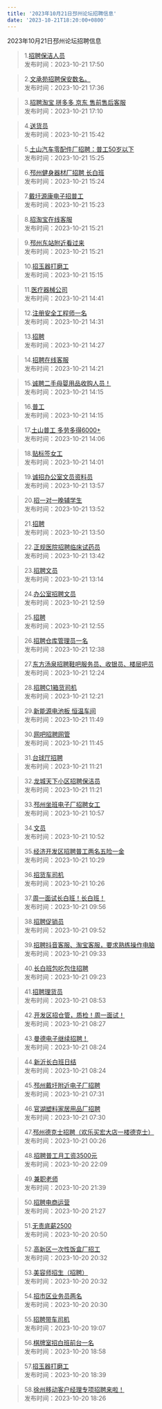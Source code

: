 ```yaml
---
title: '2023年10月21日邳州论坛招聘信息'
date: '2023-10-21T18:20:00+0800'
---
```

2023年10月21日邳州论坛招聘信息
<!--more-->
>1.[招聘保洁人员](https://www.pzzc.net/forum.php?mod=viewthread&tid=10362962)<br>
>发布时间：2023-10-21 17:50

>2.[文承苑招聘保安数名。](https://www.pzzc.net/forum.php?mod=viewthread&tid=10362955)<br>
>发布时间：2023-10-21 17:36

>3.[招聘淘宝 拼多多 京东 售前售后客服](https://www.pzzc.net/forum.php?mod=viewthread&tid=10362951)<br>
>发布时间：2023-10-21 17:10

>4.[送货员](https://www.pzzc.net/forum.php?mod=viewthread&tid=10362937)<br>
>发布时间：2023-10-21 15:42

>5.[土山汽车零配件厂招聘：普工50岁以下](https://www.pzzc.net/forum.php?mod=viewthread&tid=10362933)<br>
>发布时间：2023-10-21 15:25

>6.[邳州健身器材厂招聘 长白班](https://www.pzzc.net/forum.php?mod=viewthread&tid=10362932)<br>
>发布时间：2023-10-21 15:24

>7.[戴圩源康电子招普工](https://www.pzzc.net/forum.php?mod=viewthread&tid=10362931)<br>
>发布时间：2023-10-21 15:23

>8.[招淘宝在线客服](https://www.pzzc.net/forum.php?mod=viewthread&tid=10362930)<br>
>发布时间：2023-10-21 15:21

>9.[邳州东站附近看过来](https://www.pzzc.net/forum.php?mod=viewthread&tid=10362929)<br>
>发布时间：2023-10-21 15:21

>10.[招玉器打磨工](https://www.pzzc.net/forum.php?mod=viewthread&tid=10362928)<br>
>发布时间：2023-10-21 15:15

>11.[医疗器械公司](https://www.pzzc.net/forum.php?mod=viewthread&tid=10362921)<br>
>发布时间：2023-10-21 14:41

>12.[注册安全工程师一名](https://www.pzzc.net/forum.php?mod=viewthread&tid=10362915)<br>
>发布时间：2023-10-21 14:31

>13.[招聘](https://www.pzzc.net/forum.php?mod=viewthread&tid=10362913)<br>
>发布时间：2023-10-21 14:27

>14.[招聘在线客服](https://www.pzzc.net/forum.php?mod=viewthread&tid=10362912)<br>
>发布时间：2023-10-21 14:21

>15.[诚聘二手母婴用品收购人员！](https://www.pzzc.net/forum.php?mod=viewthread&tid=10362910)<br>
>发布时间：2023-10-21 14:15

>16.[普工](https://www.pzzc.net/forum.php?mod=viewthread&tid=10362909)<br>
>发布时间：2023-10-21 14:15

>17.[土山普工  多劳多得6000+](https://www.pzzc.net/forum.php?mod=viewthread&tid=10362906)<br>
>发布时间：2023-10-21 14:06

>18.[贴标签女工](https://www.pzzc.net/forum.php?mod=viewthread&tid=10362904)<br>
>发布时间：2023-10-21 14:01

>19.[诚招办公室文员资料员](https://www.pzzc.net/forum.php?mod=viewthread&tid=10362902)<br>
>发布时间：2023-10-21 13:57

>20.[招一对一晚辅学生](https://www.pzzc.net/forum.php?mod=viewthread&tid=10362900)<br>
>发布时间：2023-10-21 13:52

>21.[招聘](https://www.pzzc.net/forum.php?mod=viewthread&tid=10362899)<br>
>发布时间：2023-10-21 13:50

>22.[正规医院招聘临床试药员](https://www.pzzc.net/forum.php?mod=viewthread&tid=10362897)<br>
>发布时间：2023-10-21 13:42

>23.[招聘文员](https://www.pzzc.net/forum.php?mod=viewthread&tid=10362894)<br>
>发布时间：2023-10-21 13:14

>24.[办公室招聘文员](https://www.pzzc.net/forum.php?mod=viewthread&tid=10362889)<br>
>发布时间：2023-10-21 12:59

>25.[招聘](https://www.pzzc.net/forum.php?mod=viewthread&tid=10362887)<br>
>发布时间：2023-10-21 12:55

>26.[招聘仓库管理员一名](https://www.pzzc.net/forum.php?mod=viewthread&tid=10362885)<br>
>发布时间：2023-10-21 12:38

>27.[东方汤泉招聘鞋吧服务员、收银员、楼层吧员](https://www.pzzc.net/forum.php?mod=viewthread&tid=10362881)<br>
>发布时间：2023-10-21 12:24

>28.[招聘C1箱货司机](https://www.pzzc.net/forum.php?mod=viewthread&tid=10362880)<br>
>发布时间：2023-10-21 12:21

>29.[新能源电池板 恒温车间](https://www.pzzc.net/forum.php?mod=viewthread&tid=10362876)<br>
>发布时间：2023-10-21 11:49

>30.[网吧招聘网管](https://www.pzzc.net/forum.php?mod=viewthread&tid=10362875)<br>
>发布时间：2023-10-21 11:45

>31.[台球厅招聘](https://www.pzzc.net/forum.php?mod=viewthread&tid=10362868)<br>
>发布时间：2023-10-21 11:21

>32.[龙城天下小区招聘保洁员](https://www.pzzc.net/forum.php?mod=viewthread&tid=10362867)<br>
>发布时间：2023-10-21 11:21

>33.[邳州坐班电子厂招聘女工](https://www.pzzc.net/forum.php?mod=viewthread&tid=10362860)<br>
>发布时间：2023-10-21 10:57

>34.[文员](https://www.pzzc.net/forum.php?mod=viewthread&tid=10362854)<br>
>发布时间：2023-10-21 10:52

>35.[经济开发区招聘普工两名五险一金](https://www.pzzc.net/forum.php?mod=viewthread&tid=10362845)<br>
>发布时间：2023-10-21 10:29

>36.[招货车司机](https://www.pzzc.net/forum.php?mod=viewthread&tid=10362842)<br>
>发布时间：2023-10-21 10:26

>37.[周一面试长白班！长白班！](https://www.pzzc.net/forum.php?mod=viewthread&tid=10362832)<br>
>发布时间：2023-10-21 09:56

>38.[招聘促销员](https://www.pzzc.net/forum.php?mod=viewthread&tid=10362831)<br>
>发布时间：2023-10-21 09:52

>39.[招聘抖音客服、淘宝客服，要求熟练操作电脑](https://www.pzzc.net/forum.php?mod=viewthread&tid=10362828)<br>
>发布时间：2023-10-21 09:33

>40.[长白班包吃包住招聘](https://www.pzzc.net/forum.php?mod=viewthread&tid=10362821)<br>
>发布时间：2023-10-21 09:23

>41.[招聘理货员](https://www.pzzc.net/forum.php?mod=viewthread&tid=10362812)<br>
>发布时间：2023-10-21 08:53

>42.[开发区招仓管，质检！周一面试！](https://www.pzzc.net/forum.php?mod=viewthread&tid=10362803)<br>
>发布时间：2023-10-21 08:27

>43.[曼德电子继续招聘！](https://www.pzzc.net/forum.php?mod=viewthread&tid=10362802)<br>
>发布时间：2023-10-21 08:24

>44.[新沂长白班日结](https://www.pzzc.net/forum.php?mod=viewthread&tid=10362801)<br>
>发布时间：2023-10-21 08:24

>45.[邳州戴圩附近电子厂招聘](https://www.pzzc.net/forum.php?mod=viewthread&tid=10362788)<br>
>发布时间：2023-10-21 07:31

>46.[官湖塑料家居用品厂招聘](https://www.pzzc.net/forum.php?mod=viewthread&tid=10362786)<br>
>发布时间：2023-10-21 07:30

>47.[邳州德克士招聘（欢乐买宏大店一楼德克士）](https://www.pzzc.net/forum.php?mod=viewthread&tid=10362776)<br>
>发布时间：2023-10-21 00:26

>48.[招聘普工月工资3500元](https://www.pzzc.net/forum.php?mod=viewthread&tid=10362752)<br>
>发布时间：2023-10-20 22:09

>49.[兼职老师](https://www.pzzc.net/forum.php?mod=viewthread&tid=10362749)<br>
>发布时间：2023-10-20 21:39

>50.[招聘电商运营](https://www.pzzc.net/forum.php?mod=viewthread&tid=10362748)<br>
>发布时间：2023-10-20 21:27

>51.[无责底薪2500](https://www.pzzc.net/forum.php?mod=viewthread&tid=10362742)<br>
>发布时间：2023-10-20 20:50

>52.[高新区一次性饭盒厂招工](https://www.pzzc.net/forum.php?mod=viewthread&tid=10362735)<br>
>发布时间：2023-10-20 20:32

>53.[美容师招生（招聘）](https://www.pzzc.net/forum.php?mod=viewthread&tid=10362734)<br>
>发布时间：2023-10-20 20:32

>54.[招市区业务员两名](https://www.pzzc.net/forum.php?mod=viewthread&tid=10362732)<br>
>发布时间：2023-10-20 20:30

>55.[招聘带车司机](https://www.pzzc.net/forum.php?mod=viewthread&tid=10362725)<br>
>发布时间：2023-10-20 19:07

>56.[棋牌室招白班前台一名](https://www.pzzc.net/forum.php?mod=viewthread&tid=10362724)<br>
>发布时间：2023-10-20 18:58

>57.[招玉器打磨工](https://www.pzzc.net/forum.php?mod=viewthread&tid=10362718)<br>
>发布时间：2023-10-20 18:39

>58.[徐州移动客户经理专项招聘来啦！](https://www.pzzc.net/forum.php?mod=viewthread&tid=10362715)<br>
>发布时间：2023-10-20 18:26

